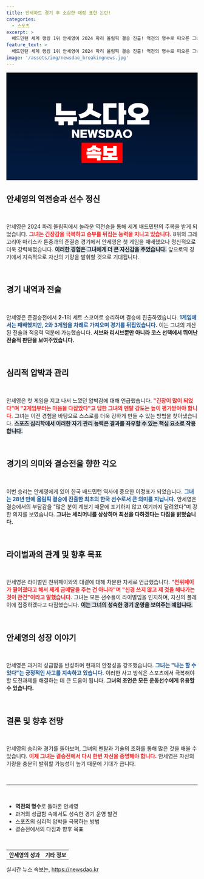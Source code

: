 ```yaml
---
title: 안세하트 경기 후 소심한 애정 표현 논란!
categories:
  - 스포츠
excerpt: >
  배드민턴 세계 랭킹 1위 안세영이 2024 파리 올림픽 결승 진출! 역전의 명수로 떠오른 그녀는 준결승에서 연속 역전승을 기록하며 28년 만에 한국의 기대를 한 몸에 받는다. 긴장 속에서도 자신감을 잃지 않는 그녀의 각오를 확인해보세요!
feature_text: >
  배드민턴 세계 랭킹 1위 안세영이 2024 파리 올림픽 결승 진출! 역전의 명수로 떠오른 그녀는 준결승에서 연속 역전승을 기록하며 28년 만에 한국의 기대를 한 몸에 받는다. 긴장 속에서도 자신감을 잃지 않는 그녀의 각오를 확인해보세요!
image: '/assets/img/newsdao_breakingnews.jpg'
---
```


<p><img src="/assets/img/newsdao_breakingnews.jpg" alt="flaretime 속보" /></p>

<h2 data-ke-size="size26">안세영의 역전승과 선수 정신</h2>

<p data-ke-size="size16">&nbsp;</p>

<p>안세영은 2024 파리 올림픽에서 놀라운 역전승을 통해 세계 배드민턴의 주목을 받게 되었습니다. <b><span style="color: #ee2323;">그녀는 긴장감을 극복하고 승부를 뒤집는 능력을 지니고 있습니다.</span></b> 8위의 그레고리아 마리스카 툰중과의 준결승 경기에서 안세영은 첫 게임을 패배했으나 정신적으로 더욱 강력해졌습니다. <b><span style="background-color: #21538527;">이러한 경험은 그녀에게 더 큰 자신감을 주었습니다.</span></b> 앞으로의 경기에서 지속적으로 자신의 기량을 발휘할 것으로 기대됩니다. </p>

<p data-ke-size="size16">&nbsp;</p>

<h2 data-ke-size="size26">경기 내역과 전술</h2>

<p data-ke-size="size16">&nbsp;</p>

<p>안세영은 준결승전에서 <strong>2-1</strong>의 세트 스코어로 승리하며 결승에 진출하였습니다. <b><span style="color: #1a5490;">1게임에서는 패배했지만, 2와 3게임을 차례로 가져오며 경기를 뒤집었습니다.</span></b> 이는 그녀의 계산된 전술과 적응력 덕분에 가능했습니다. <b><span style="ee2323;">서브와 리시브뿐만 아니라 코스 선택에서 뛰어난 전술적 판단을 보여주었습니다.</span></b></p>

<p data-ke-size="size16">&nbsp;</p>

<h2 data-ke-size="size26">심리적 압박과 관리</h2>

<p data-ke-size="size16">&nbsp;</p>

<p>안세영은 첫 게임을 지고 나서 느꼈던 압박감에 대해 언급했습니다. <b><span style="color: #ee2323;">"긴장이 많이 되었다"며 "2게임부터는 마음을 다잡았다"고 답한 그녀의 멘탈 강도는 높이 평가받아야 합니다.</span></b> 그녀는 이전 경험을 바탕으로 스스로를 더욱 강하게 만들 수 있는 방법을 찾아냈습니다. <b><span style="background-color: #21538527;">스포츠 심리학에서 이러한 자기 관리 능력은 결과를 좌우할 수 있는 핵심 요소로 작용합니다.</span></b></p>

<p data-ke-size="size16">&nbsp;</p>

<h2 data-ke-size="size26">경기의 의미와 결승전을 향한 각오</h2>

<p data-ke-size="size16">&nbsp;</p>

<p>이번 승리는 안세영에게 있어 한국 배드민턴 역사에 중요한 이정표가 되었습니다. <b><span style="color: #1a5490;">그녀는 28년 만에 올림픽 결승에 진출한 최초의 한국 선수로서 큰 의미를 지닙니다.</span></b> 안세영은 결승에서의 부담감을 "많은 분이 계셨기 때문에 포기하지 않고 여기까지 달려왔다"며 강한 의지를 보였습니다. <b><span style="ee2323;">그녀는 세리머니를 상상하며 최선을 다하겠다는 다짐을 밝혔습니다.</span></b></p>

<p data-ke-size="size16">&nbsp;</p>

<h2 data-ke-size="size26">라이벌과의 관계 및 향후 목표</h2>

<p data-ke-size="size16">&nbsp;</p>

<p>안세영은 라이벌인 천위페이와의 대결에 대해 차분한 자세로 언급했습니다. <b><span style="color: #ee2323;">"천위페이가 떨어졌다고 해서 제게 금메달을 주는 건 아니라"며 "신경 쓰지 않고 제 것을 해나가는 것이 관건"이라고 말했습니다.</span></b> 그녀는 모든 선수들이 라이벌임을 인지하며, 자신의 플레이에 집중하겠다고 다짐했습니다. <b><span style="background-color: #21538527;">이는 그녀의 성숙한 경기 운영을 보여주는 예입니다.</span></b></p>

<p data-ke-size="size16">&nbsp;</p>

<h2 data-ke-size="size26">안세영의 성장 이야기</h2>

<p data-ke-size="size16">&nbsp;</p>

<p>안세영은 과거의 성급함을 반성하며 현재의 안정성을 강조했습니다. <b><span style="color: #1a5490;">그녀는 "나는 할 수 있다"는 긍정적인 사고를 지속하고 있습니다.</span></b> 이러한 사고 방식은 스포츠에서 극복해야 할 도전과제를 해결하는 데 큰 도움이 됩니다.  <b><span style="ee2323;">그녀의 조언은 모든 운동선수에게 유용할 수 있습니다.</span></b></p>

<p data-ke-size="size16">&nbsp;</p>

<h2 data-ke-size="size26">결론 및 향후 전망</h2>

<p data-ke-size="size16">&nbsp;</p>

<p>안세영의 승리와 경기를 돌아보며, 그녀의 멘탈과 기술의 조화를 통해 많은 것을 배울 수 있습니다. <b><span style="color: #ee2323;">이제 그녀는 결승전에서 다시 한번 자신을 증명해야 합니다.</span></b> 안세영은 자신의 기량을 충분히 발휘할 가능성이 높기 때문에 기대가 큽니다. </p>

<p data-ke-size="size16">&nbsp;</p> 

<hr style="border: 0; border-top: 1px solid #ccc;"/>

<p data-ke-size="size16">&nbsp;</p> 

<ul>
    <li><b>역전의 명수</b>로 돌아온 안세영</li>
    <li>과거의 성급함 속에서도 성숙한 경기 운영 발견</li>
    <li>스포츠의 심리적 압박을 극복하는 방법</li>
    <li>결승전에서의 다짐과 향후 목표</li>
</ul>

<p data-ke-size="size16">&nbsp;</p> 

<table style="width: 100%; border-collapse: collapse; table-layout: auto;">
    <td style="text-align: center; height: 17px;"><b>안세영의 성과</b></td>
    <td style="text-align: center; height: 17px;"><b>기타 정보</b></td>
</table>
실시간 뉴스 속보는, <a href="https://newsdao.kr" rel="dofollow">https://newsdao.kr</a>



